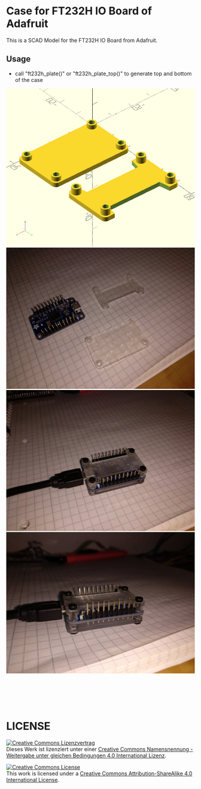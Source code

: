 # Case for FT232H IO Board of Adafruit
This is a SCAD Model for the FT232H IO Board from Adafruit.
<br>

## Usage

- call "ft232h\_plate()" or "ft232h\_plate_top()" to generate top and bottom of the case


![buspirate01](img/adafruit-ft232h.png)
<br>
![buspirate01](img/ft232h_001.jpg)
<br>
![buspirate01](img/ft232h_002.jpg)
<br>
![buspirate01](img/ft232h_003.jpg)

<br>
<br>
<br>
<br>

# LICENSE

<dl>
<a rel="license" href="http://creativecommons.org/licenses/by-sa/4.0/"><img alt="Creative Commons Lizenzvertrag" style="border-width:0" src="https://i.creativecommons.org/l/by-sa/4.0/88x31.png" /></a><br />Dieses Werk ist lizenziert unter einer <a rel="license" href="http://creativecommons.org/licenses/by-sa/4.0/">Creative Commons Namensnennung - Weitergabe unter gleichen Bedingungen 4.0 International Lizenz</a>.
</dl>

<dl>
<a rel="license" href="http://creativecommons.org/licenses/by-sa/4.0/"><img alt="Creative Commons License" style="border-width:0" src="https://i.creativecommons.org/l/by-sa/4.0/88x31.png" /></a><br />This work is licensed under a <a rel="license" href="http://creativecommons.org/licenses/by-sa/4.0/">Creative Commons Attribution-ShareAlike 4.0 International License</a>.
</dl>

